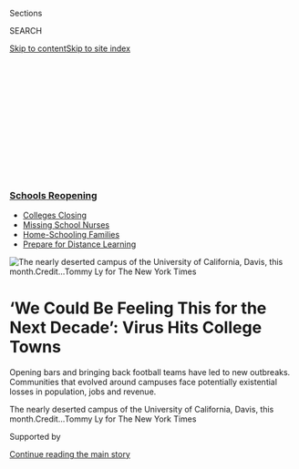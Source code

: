 <div id="app">

<div>

<div>

<div>

<div class="NYTAppHideMasthead css-ikk3s8 e1suatyy0">

<div class="section css-133zg39 e1suatyy2">

<div class="css-eph4ug er09x8g0">

<div class="css-6n7j50">

</div>

<span class="css-1dv1kvn">Sections</span>

<div class="css-10488qs">

<span class="css-1dv1kvn">SEARCH</span>

</div>

[Skip to content](#site-content)[Skip to site
index](#site-index)

</div>

<div class="css-10698na e1huz5gh0">

</div>

</div>

</div>

</div>

<div data-aria-hidden="false">

<div id="site-content" data-role="main">

<div>

<div class="css-1aor85t" style="opacity:0.000000001;z-index:-1;visibility:hidden">

<div class="css-1hqnpie">

<div class="css-epjblv">

<span class="css-17xtcya">[U.S.](/section/us)</span><span class="css-x15j1o">|</span><span class="css-fwqvlz">‘We
Could Be Feeling This for the Next Decade’: Virus Hits College
Towns</span>

</div>

<div class="css-k008qs">

<div class="css-1iwv8en">

<span class="css-18z7m18"></span>

<div>

</div>

</div>

<span class="css-1n6z4y"></span>

<div class="css-1705lsu">

<div class="css-4xjgmj">

<div class="css-4skfbu" data-role="toolbar" data-aria-label="Social Media Share buttons, Save button, and Comments Panel with current comment count" data-testid="share-tools">

  - 
  - 
  - 
  - 
    
    <div class="css-6n7j50">
    
    </div>

  - 

</div>

</div>

</div>

</div>

</div>

</div>

<div class="css-11qgg8s">

<div class="css-l9svim">

### [<span class="css-pa1jbp"><span class="css-1rxm0ex">Schools</span><span class="css-1rxm0ex"> Reopening</span></span>](https://www.nytimes3xbfgragh.onion/spotlight/schools-reopening?name=styln-coronavirus-schools-reopening&region=TOP_BANNER&variant=undefined&block=storyline_menu_recirc&action=click&pgtype=Article&impression_id=be448c10-e39f-11ea-9027-41a96f0fd4e9)

  - <span class="css-ousu42">[Colleges
    Closing](https://www.nytimes3xbfgragh.onion/2020/08/19/us/colleges-closing-covid.html?name=styln-coronavirus-schools-reopening&region=TOP_BANNER&variant=undefined&block=storyline_menu_recirc&action=click&pgtype=Article&impression_id=be448c11-e39f-11ea-9027-41a96f0fd4e9)</span>
  - <span class="css-ousu42">[Missing School
    Nurses](https://www.nytimes3xbfgragh.onion/2020/08/20/us/schools-reopening-nurses-covid.html?name=styln-coronavirus-schools-reopening&region=TOP_BANNER&variant=undefined&block=storyline_menu_recirc&action=click&pgtype=Article&impression_id=be448c12-e39f-11ea-9027-41a96f0fd4e9)</span>
  - <span class="css-ousu42">[Home-Schooling
    Families](https://www.nytimes3xbfgragh.onion/2020/08/18/parenting/homeschool-families.html?name=styln-coronavirus-schools-reopening&region=TOP_BANNER&variant=undefined&block=storyline_menu_recirc&action=click&pgtype=Article&impression_id=be448c13-e39f-11ea-9027-41a96f0fd4e9)</span>
  - <span class="css-ousu42">[Prepare for Distance
    Learning](https://www.nytimes3xbfgragh.onion/2020/08/05/parenting/parents-distance-learning.html?name=styln-coronavirus-schools-reopening&region=TOP_BANNER&variant=undefined&block=storyline_menu_recirc&action=click&pgtype=Article&impression_id=be44b320-e39f-11ea-9027-41a96f0fd4e9)</span>

</div>

</div>

<div id="fullBleedHeaderContent">

<div class="css-9fsmc8">

![<span class="css-16f3y1r e13ogyst0" data-aria-hidden="true">The nearly
deserted campus of the University of California, Davis, this
month.</span><span class="css-cnj6d5 e1z0qqy90" itemprop="copyrightHolder"><span class="css-1ly73wi e1tej78p0">Credit...</span><span><span>Tommy
Ly for The New York
Times</span></span></span>](https://static01.graylady3jvrrxbe.onion/images/2020/06/24/us/00virus-collegetowns01/merlin_173814348_5bb71923-a644-48f4-9aa7-7d8af2bf6b62-articleLarge.jpg?quality=75&auto=webp&disable=upscale)

</div>

<div class="css-1pumfk">

<div class="css-ls6wgr ehdk2mb0">

# ‘We Could Be Feeling This for the Next Decade’: Virus Hits College Towns

</div>

Opening bars and bringing back football teams have led to new outbreaks.
Communities that evolved around campuses face potentially existential
losses in population, jobs and revenue.

</div>

<div class="css-nwzfg5 e1gnum310">

<span class="css-1f9pvn2 us">The nearly deserted campus of the
University of California, Davis, this
month.</span><span class="css-cnj6d5 e1z0qqy90" itemprop="copyrightHolder"><span class="css-1ly73wi e1tej78p0">Credit...</span><span><span>Tommy
Ly for The New York Times</span></span></span>

</div>

<div id="sponsor-wrapper" class="css-1hyfx7x">

<div id="sponsor-slug" class="css-19vbshk">

Supported by

</div>

[Continue reading the main
story](#after-sponsor)

<div id="sponsor" class="ad sponsor-wrapper" style="text-align:center;height:100%;display:block">

</div>

<div id="after-sponsor">

</div>

</div>

<div class="css-1wx1auc e1gnum311">

<div class="css-18e8msd">

<div class="css-vp77d3 epjyd6m0">

<div class="css-hus3qt ey68jwv0" data-aria-hidden="true">

[![Shawn
Hubler](https://static01.graylady3jvrrxbe.onion/images/2020/06/05/reader-center/author-shawn-hubler/author-shawn-hubler-thumbLarge.png
"Shawn Hubler")](https://www.nytimes3xbfgragh.onion/by/shawn-hubler)

</div>

<div class="css-1baulvz">

By [<span class="css-1baulvz last-byline" itemprop="name">Shawn
Hubler</span>](https://www.nytimes3xbfgragh.onion/by/shawn-hubler)

</div>

</div>

  - 
    
    <div class="css-ld3wwf e16638kd2">
    
    Published June 28, 2020Updated Aug. 15,
    2020
    
    </div>

  - 
    
    <div class="css-4xjgmj">
    
    <div class="css-pvvomx" data-role="toolbar" data-aria-label="Social Media Share buttons, Save button, and Comments Panel with current comment count" data-testid="share-tools">
    
      - 
      - 
      - 
      - 
        
        <div class="css-6n7j50">
        
        </div>
    
      - 
    
    </div>
    
    </div>

</div>

</div>

</div>

<div class="section meteredContent css-1r7ky0e" name="articleBody" itemprop="articleBody">

<div id="NYT_ABOVE_MAIN_CONTENT_REGION">

<div>

</div>

</div>

<div class="css-1fanzo5 StoryBodyCompanionColumn">

<div class="css-53u6y8">

DAVIS, Calif. — The community around the University of California,
Davis, used to have a population of 70,000 and a thriving economy.
Rentals were tight. Downtown was jammed. Hotels were booked months in
advance for commencement. Students swarmed to the town’s bar crawl,
sampling the trio of signature cocktails known on campus as “the Davis
Trinity.”

Then came the coronavirus. When the campus closed in March, an estimated
20,000 students and faculty left town.

With them went about a third of the demand for goods and services, from
books to bikes to brunches. City officials are expecting most of that
demand to stay gone even as the economy reopens.

</div>

</div>

<div>

</div>

<div class="css-1fanzo5 StoryBodyCompanionColumn">

<div class="css-53u6y8">

Fall classes will be mostly remote, the university announced last week,
with “reduced density” in dorms. Davis’s incoming vice mayor, Lucas
Frerichs, said the city was anticipating “a huge impact” with a majority
of the university’s 39,000-plus students still dispersed in September.

</div>

</div>

<div class="css-1fanzo5 StoryBodyCompanionColumn">

<div class="css-53u6y8">

For “townies,” rules require congregation to remain limited, too, as
confirmed coronavirus cases continue to climb in California. One of the
Davis Trinity bars has closed, with no plan to reopen. On a recent
Sunday, downtown was filled with “takeout only” signs and half-empty,
far-flung cafe tables. Outside the closed theater, a lone busker stood
on a corner playing “Swan Lake” on a violin to virtually no one.

Efforts to stem the pandemic have squeezed local economies across the
nation, but the threat is starting to look existential in college towns.

Reliant on institutions that once seemed impervious to recession, “town
and gown” communities that have evolved around rural campuses — Cornell,
Amherst College, Penn State — are confronting not only Covid-19 but also
major losses in population, revenue and jobs.

Where business as usual has been tried, punishment has followed: This
week, Iowa health authorities [reported case
spikes](https://ktiv.com/2020/06/23/virus-cases-spike-among-young-adults-in-iowa-college-towns-2/)
among young adults in its two largest college towns, Ames and Iowa City,
after the governor allowed bars to reopen. And on campuses across the
country, [attempts to bring back football
teams](https://www.nytimes3xbfgragh.onion/2020/06/25/sports/ncaafootball/college-football-coronavirus-cases.html?action=click&module=Top%20Stories&pgtype=Homepage)
for preseason practice have resulted in outbreaks.

</div>

</div>

<div class="css-1fanzo5 StoryBodyCompanionColumn">

<div class="css-53u6y8">

More than 130 coronavirus cases have been linked to athletic departments
at 28 Division I universities. At Clemson, at least 23 football players
and two coaches have been infected. At Arkansas State University, seven
athletes across three teams tested positive. And at the University of
Houston, the athletic department stopped off-season workouts after an
outbreak was discovered.

Sports are not the only source of outbreaks in college towns.
Mississippi officials tied several cases to fraternity rush parties that
apparently flouted social distancing rules. In Baton Rouge, La., at
least 100 cases were linked to bars in the Tigerland nightlife district
near Louisiana State’s campus. And in Manhattan, Kan., home to Kansas
State, officials said Wednesday that there had been two recent
outbreaks: one on the football team, and another in the Aggieville
entertainment district just off campus.

For the cities involved, the prognosis is also daunting. In most college
towns, university students, faculty and staff are a primary market.
Local economies depend on their numbers and dollars, from sales taxes to
football weekends to federal funds determined by the U.S. census.

Students at Ohio University represent three-quarters of the usual
population of Athens, Ohio. In Ithaca, N.Y., every other person in town
is — or used to be — connected to Cornell or Ithaca College.

</div>

</div>

<div class="css-79elbk" data-testid="photoviewer-wrapper">

<div class="css-z3e15g" data-testid="photoviewer-wrapper-hidden">

</div>

<div class="css-1a48zt4 ehw59r15" data-testid="photoviewer-children">

![<span class="css-16f3y1r e13ogyst0" data-aria-hidden="true">The Athena
Theater in Athens, Ohio, the home of Ohio
University.</span><span class="css-cnj6d5 e1z0qqy90" itemprop="copyrightHolder"><span class="css-1ly73wi e1tej78p0">Credit...</span><span>Maddie
McGarvey for The New York
Times</span></span>](https://static01.graylady3jvrrxbe.onion/images/2020/06/24/us/00virus-collegetowns02/00virus-collegetowns02-articleLarge.jpg?quality=75&auto=webp&disable=upscale)

</div>

</div>

<div class="css-79elbk" data-testid="photoviewer-wrapper">

<div class="css-z3e15g" data-testid="photoviewer-wrapper-hidden">

</div>

<div class="css-1a48zt4 ehw59r15" data-testid="photoviewer-children">

<div class="css-1xdhyk6 erfvjey0">

<span class="css-1ly73wi e1tej78p0">Image</span>

<div class="css-zjzyr8">

<div data-testid="lazyimage-container" style="height:257.77777777777777px">

</div>

</div>

</div>

<span class="css-16f3y1r e13ogyst0" data-aria-hidden="true">The deserted
Ohio University campus in
Athens.</span><span class="css-cnj6d5 e1z0qqy90" itemprop="copyrightHolder"><span class="css-1ly73wi e1tej78p0">Credit...</span><span>Maddie
McGarvey for The New York
Times</span></span>

</div>

</div>

<div class="css-79elbk" data-testid="photoviewer-wrapper">

<div class="css-z3e15g" data-testid="photoviewer-wrapper-hidden">

</div>

<div class="css-1a48zt4 ehw59r15" data-testid="photoviewer-children">

<div class="css-1xdhyk6 erfvjey0">

<span class="css-1ly73wi e1tej78p0">Image</span>

<div class="css-zjzyr8">

<div data-testid="lazyimage-container" style="height:257.77777777777777px">

</div>

</div>

</div>

<span class="css-16f3y1r e13ogyst0" data-aria-hidden="true">Students at
Ohio University represent three-quarters of the population of the
town.</span><span class="css-cnj6d5 e1z0qqy90" itemprop="copyrightHolder"><span class="css-1ly73wi e1tej78p0">Credit...</span><span>Maddie
McGarvey for The New York Times</span></span>

</div>

</div>

<div class="css-1fanzo5 StoryBodyCompanionColumn">

<div class="css-53u6y8">

The local economy in Ann Arbor, Mich., takes in [nearly $95 million a
year](https://communityrelations.umich.edu/facts-figures/) in
discretionary spending from the University of Michigan’s 45,000-plus
students. Ari Weinzweig, cofounding partner of Zingerman’s, a landmark
bakery and deli, said sales have been down 50 percent, and the company
has had to furlough nearly 300 of its 700 employees since the pandemic.

The town’s Literati Bookstore launched a [GoFundMe
campaign](https://www.gofundme.com/f/support-literati-bookstore-amp-booksellers)
to keep from going out of business, and created a virtual site for its
famed “[public typewriter](https://www.publictypewriter.com/)” so
customers could keep leaving anonymous typed messages, a company
tradition. (“Oh how I wish for a coffee not made by my own hands,”
someone typed online in May.)

In State College, Pa., [an estimated 65
percent](http://www.statecollegepa.us/DocumentCenter/View/9291/State-College-Neighborhood-Plan-Borough-Wide-Conditions?bidId=)
of the community is made up of students at Penn State’s main campus, a
local juggernaut that enrolls 46,000 students,
[employs](https://factbook.psu.edu/factbook/HrDynamic/EmployeesbyClassificationSummaryPSULaw.aspx?YearCode=2019humors&FBPlusIndc=N)
more than 17,000 nonstudents and injects [about $128 million a
year](https://www.psu.edu/ur/newsdocuments/Penn-State_Economic-Contribution-Study_February-2019.pdf)
into rural Centre County.

The university has announced plans to reopen with double-occupancy dorm
rooms but many classes will be remote, and it is still not known how
many students will return. Also in question is the future of Penn State
football, a local economic linchpin that generated $100 million in
2018-19 [for the university
alone](https://www.scribd.com/document/448272170/Penn-State-2018-19-fiscal-year-NCAA-Report-Final#from_embed?campaign=SkimbitLtd&ad_group=126006X1587341X3675db3cbb273c0b115aafcc767f8ca5&keyword=660149026&source=hp_affiliate&medium=affiliate).

Local governments are bracing, too. Amherst, Mass., is scheduled to vote
this week on a proposal to increase annual water and sewer fees by an
average of $100 per household, a result of a [precipitous drop in water
use](https://www.amherstma.gov/DocumentCenter/View/51625/8b-FY21-Water-and-Sewer-Rate-Memo---61220-FINAL)
as students have abandoned Hampshire College, Amherst College and the
University of Massachusetts in that New England college town.

Ithaca’s mayor, Svante Myrick, said his city was preparing to cut its
$70 million budget by about $14 million, and has furloughed a quarter of
its employees, including his assistant. He personally has taken a 10
percent pay cut. A [resolution](https://www.ithacatu.org/cancelrent)
passed earlier this month asked the state to let him authorize blanket
rent forgiveness for three months.

Unemployment in the Ithaca metropolitan area has soared to 10 percent
from 3 percent before the pandemic. Sales tax receipts have tanked as
about $4 million per week in student spending has disappeared along with
Cornell’s students, Mr. Myrick said. About two-thirds of the land in his
jurisdiction is university-owned, he said, and therefore exempt from
property tax.

</div>

</div>

<div class="css-1fanzo5 StoryBodyCompanionColumn">

<div class="css-53u6y8">

“We’re going to be looking at Hoovervilles — or maybe Trump Towns — all
over the country,” said the mayor, a Democrat who clashes frequently
with his upstate area’s Republican congressional delegation. “It’s bad.
It’s really bad.”

Compounding the concern is the 2020 census. Conducted every 10 years,
the national head count determines the distribution of federal funding
for a vast number of local and state programs, including transit, public
safety and
Medicaid.

<div id="NYT_MAIN_CONTENT_3_REGION" class="css-9tf9ac">

<div>

<div id="styln-prism-freeform-1596575370630" class="section interactive-content interactive-size-medium css-1ftcdic">

<div class="css-17ih8de interactive-body">

<div id="prism-freeform-block-22350" class="css-19mumt8" data-role="complementary" data-storyline="Schools Reopening" data-truncated="false" tabindex="0">

<div class="css-a8d9oz">

<div>

[](https://www.nytimes3xbfgragh.onion/spotlight/schools-reopening?action=click&pgtype=Article&state=default&region=MAIN_CONTENT_3&context=storylines_keepup)

### Schools Reopening ›

#### Back to School

Updated Aug. 20, 2020

The latest on how schools are reopening amid the pandemic.

  -   - Much more is [expected of America’s school
        nurses](https://www.nytimes3xbfgragh.onion/2020/08/20/us/schools-reopening-nurses-covid.html?action=click&pgtype=Article&state=default&region=MAIN_CONTENT_3&context=storylines_keepup)
        during the pandemic, but many schools don’t have one.
      - A vast majority of parents have resigned themselves to [going it
        alone in the pandemic school
        year](https://www.nytimes3xbfgragh.onion/2020/08/19/us/colleges-closing-covid.html?action=click&pgtype=Article&state=default&region=MAIN_CONTENT_3&context=storylines_keepup),
        according to a new survey for The New York Times.
      - Alabama is betting that a [robust student testing and technology
        program](https://www.nytimes3xbfgragh.onion/2020/08/19/business/alabama-uab-coronavirus-tests.html?action=click&pgtype=Article&state=default&region=MAIN_CONTENT_3&context=storylines_keepup)
        will be enough to hinder outbreaks on college campuses.
      - We want to hear from teachers making difficult choices. How are
        you thinking about the start of the school year? [Tell us
        here](https://www.nytimes3xbfgragh.onion/2020/08/19/us/teachers-school-reopenings.html?action=click&pgtype=Article&state=default&region=MAIN_CONTENT_3&context=storylines_keepup).

<div id="styln-survey-component-22350" class="styln-survey-component">

</div>

</div>

</div>

</div>

</div>

</div>

</div>

</div>

Because the window for responses has coincided with campus shutdowns,
college towns are reporting significant undercounts of students living
off-campus, with dire financial implications.

A census without Ohio University students could knock the official
population of Athens from 24,000 down to as few as 6,000 people. With an
Oct. 31 deadline approaching, responses in student neighborhoods are
currently running some 20 percentage points lower than in 2010, with
[response rates](https://2020census.gov/en/response-rates.html) in some
tracts of less than 31 percent.

Mayor Steve Patterson of Athens estimates an undercount could cost his
small city up to $40 million over the next 10 years “for things like
community development block grants, jobs and family services and senior
services that rely on a strong census count to get a full funding.”

“We could be feeling this for the next decade,” Mr. Patterson said.

In California, where Democrats have prioritized the census, the city of
Davis and its surrounding county partnered long before the pandemic with
the university to maximize its response rate, which is now higher than
the state average. But the exodus of students has cut sales tax revenues
by 50 percent, Mr. Frerichs
said.

</div>

</div>

<div class="css-79elbk" data-testid="photoviewer-wrapper">

<div class="css-z3e15g" data-testid="photoviewer-wrapper-hidden">

</div>

<div class="css-1a48zt4 ehw59r15" data-testid="photoviewer-children">

<div class="css-1xdhyk6 erfvjey0">

<span class="css-1ly73wi e1tej78p0">Image</span>

<div class="css-zjzyr8">

<div data-testid="lazyimage-container" style="height:257.77777777777777px">

</div>

</div>

</div>

<span class="css-16f3y1r e13ogyst0" data-aria-hidden="true">When the
University of California, Davis, campus closed in March, some 20,000
students and faculty left
town.</span><span class="css-cnj6d5 e1z0qqy90" itemprop="copyrightHolder"><span class="css-1ly73wi e1tej78p0">Credit...</span><span>Tommy
Ly for The New York
Times</span></span>

</div>

</div>

<div class="css-79elbk" data-testid="photoviewer-wrapper">

<div class="css-z3e15g" data-testid="photoviewer-wrapper-hidden">

</div>

<div class="css-1a48zt4 ehw59r15" data-testid="photoviewer-children">

<div class="css-1xdhyk6 erfvjey0">

<span class="css-1ly73wi e1tej78p0">Image</span>

<div class="css-zjzyr8">

<div data-testid="lazyimage-container" style="height:257.77777777777777px">

</div>

</div>

</div>

<span class="css-16f3y1r e13ogyst0" data-aria-hidden="true">Empty
outdoor seating in downtown Davis last
weekend.</span><span class="css-cnj6d5 e1z0qqy90" itemprop="copyrightHolder"><span class="css-1ly73wi e1tej78p0">Credit...</span><span>Tommy
Ly for The New York
Times</span></span>

</div>

</div>

<div class="css-79elbk" data-testid="photoviewer-wrapper">

<div class="css-z3e15g" data-testid="photoviewer-wrapper-hidden">

</div>

<div class="css-1a48zt4 ehw59r15" data-testid="photoviewer-children">

<div class="css-1xdhyk6 erfvjey0">

<span class="css-1ly73wi e1tej78p0">Image</span>

<div class="css-zjzyr8">

<div data-testid="lazyimage-container" style="height:257.77777777777777px">

</div>

</div>

</div>

<span class="css-16f3y1r e13ogyst0" data-aria-hidden="true">The
shuttered box office at the Mondavi Center for the Performing Arts on
the campus in
Davis.</span><span class="css-cnj6d5 e1z0qqy90" itemprop="copyrightHolder"><span class="css-1ly73wi e1tej78p0">Credit...</span><span>Tommy
Ly for The New York Times</span></span>

</div>

</div>

<div class="css-1fanzo5 StoryBodyCompanionColumn">

<div class="css-53u6y8">

Virtual graduation in June slashed hotel occupancy from 90 percent to 10
percent during the local hospitality industry’s usual peak season.
Bookings have since rebounded slightly, Mr. Frerichs said, but only to
about 25 percent, substantially denting hotel occupancy tax revenues.

Transit ridership has dropped so precipitously, he said, that local
authorities have been using the buses to transport supplies to and from
food banks. The city has begun reaching out to unions and identifying
budget cuts in case the economy does not quickly bounce back.

Already, Mr. Frerichs said, the council has opted to leave three open
positions for police officers vacant. “That’s three sets of eyes and
ears on the street,” he said, “but this is a legitimate concern. Long
term, this could be on par with the great recession for us.”

Or maybe worse than the recession, he added, because in 2008 at least
the town could still gather.

Now the bike traffic is scant, the farmers market socially distanced,
and the baristas working reduced hours at coffee shops ask customers to
alert them when they leave so maintenance can disinfect their tables.
The virus even canceled Davis’s annual town-and-gown party, Picnic Day.

“Part of me is enjoying reclaiming the community,” said Mr. Frerichs,
who attended the university and has lived for 24 years in Davis. “But
one of the things that makes a college town so wonderful is the vibrant
young population.”

</div>

</div>

<div class="css-1fanzo5 StoryBodyCompanionColumn">

<div class="css-53u6y8">

“They’re the lifeblood, and without them — well, the squirrels are
having a field day,” he said. “But for the rest of us, it’s just so
quiet.”

Mitch Smith contributed reporting from Chicago, and Lauryn Higgins from
Lincoln, Neb.

</div>

</div>

<div>

</div>

</div>

<div>

</div>

<div>

</div>

<div>

</div>

<div>

<div id="bottom-wrapper" class="css-1ede5it">

<div id="bottom-slug" class="css-l9onyx">

Advertisement

</div>

[Continue reading the main
story](#after-bottom)

<div id="bottom" class="ad bottom-wrapper" style="text-align:center;height:100%;display:block;min-height:90px">

</div>

<div id="after-bottom">

</div>

</div>

</div>

</div>

</div>

## Site Index

<div>

</div>

## Site Information Navigation

  - [© <span>2020</span> <span>The New York Times
    Company</span>](https://help.nytimes3xbfgragh.onion/hc/en-us/articles/115014792127-Copyright-notice)

<!-- end list -->

  - [NYTCo](https://www.nytco.com/)
  - [Contact
    Us](https://help.nytimes3xbfgragh.onion/hc/en-us/articles/115015385887-Contact-Us)
  - [Work with us](https://www.nytco.com/careers/)
  - [Advertise](https://nytmediakit.com/)
  - [T Brand Studio](http://www.tbrandstudio.com/)
  - [Your Ad
    Choices](https://www.nytimes3xbfgragh.onion/privacy/cookie-policy#how-do-i-manage-trackers)
  - [Privacy](https://www.nytimes3xbfgragh.onion/privacy)
  - [Terms of
    Service](https://help.nytimes3xbfgragh.onion/hc/en-us/articles/115014893428-Terms-of-service)
  - [Terms of
    Sale](https://help.nytimes3xbfgragh.onion/hc/en-us/articles/115014893968-Terms-of-sale)
  - [Site
    Map](https://spiderbites.nytimes3xbfgragh.onion)
  - [Help](https://help.nytimes3xbfgragh.onion/hc/en-us)
  - [Subscriptions](https://www.nytimes3xbfgragh.onion/subscription?campaignId=37WXW)

</div>

</div>

</div>

</div>
